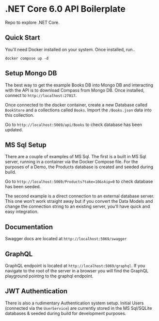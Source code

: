 # .NET Core 6.0 API Boilerplate
Repo to explore .NET Core.

## Quick Start

You'll need Docker installed on your system. Once installed, run..

```
docker compose up -d
```

## Setup Mongo DB

The best way to get the example Books DB into Mongo DB and interacting with the API is to download Compass from Mongo DB. Once installed, connect to `http://localhost:27017`.

Once connected to the docker container, create a new Database called `BookStore` and a collections called `Books`. Import the `/Books.json` data into this collection.

Go to `http://localhost:5069/api/Books` to check database has been updated.

## MS Sql Setup

There are a couple of examples of MS Sql. The first is a built in MS Sql server, running in a container via the Docker Compose file. For the purposes of a Demo, the Products database is created and seeded during build.

Go to `http://localhost:5069/Products?take=10&skip=0` to check database has been seeded.

The second example is a direct connection to an external database server. This one won't work straight away but if you convert the Data Models and change the connection string to an existing server, you'll have quick and easy integration.

## Documentation

Swagger docs are located at `http://localhost:5069/swagger`

## GraphQL

GraphQL endpoint is located at `http://localhost:5069/graphql`. If you navigate to the root of the server in a browser you will find the GraphQL playground pointng to the graphql endpoint.


## JWT Authentication

There is also a rudimentary Authentication system setup. Initial Users (connected via the `UserService`) are currently stored in the MS Sql/SQLite databases & seeded during build for development purposes.